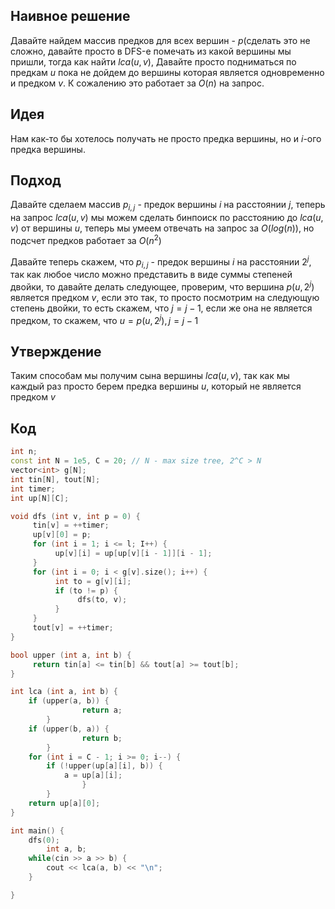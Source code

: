 ## Наивное решение

Давайте найдем массив предков для всех вершин - $p$(сделать это не
сложно, давайте просто в DFS-е помечать из какой вершины мы
пришли, тогда как найти $lca(u, v)$, Давайте просто подниматься по
предкам $u$ пока не дойдем до вершины которая является одновременно и
предком $v$. К сожалению это работает за $O(n)$ на запрос.

## Идея

Нам как-то бы хотелось получать не просто предка вершины, но и $i$-ого
предка вершины.

## Подход

Давайте сделаем массив $p_{i, j}$ - предок вершины $i$ на расстоянии
$j$, теперь на запрос $lca(u, v)$ мы можем сделать бинпоиск по
расстоянию до $lca(u, v)$ от вершины $u$, теперь мы умеем
отвечать на запрос за $O(log(n))$, но подсчет предков работает за
$O(n^2)$

Давайте теперь скажем, что $p_{i, j}$ - предок вершины $i$ на
расстоянии $2^{j}$, так как любое число можно представить в
виде суммы степеней двойки, то давайте делать следующее, проверим,
что вершина $p(u, 2^j)$ является предком $v$, если это так, то просто
посмотрим на следующую степень двойки, то есть скажем, что $j = j - 1$,
если же она не является предком, то скажем, что $u = p(u, 2^j), j = j -
1$

## Утверждение

Таким способам мы получим сына вершины $lca(u, v)$, так как мы каждый
раз просто берем предка вершины $u$, который не является предком $v$

## Код

``` C++ numberLines
int n;
const int N = 1e5, C = 20; // N - max size tree, 2^C > N
vector<int> g[N];
int tin[N], tout[N];
int timer;
int up[N][C];

void dfs (int v, int p = 0) {
     tin[v] = ++timer;
     up[v][0] = p;
     for (int i = 1; i <= l; I++) {
          up[v][i] = up[up[v][i - 1]][i - 1];
     }
     for (int i = 0; i < g[v].size(); i++) {
          int to = g[v][i];
          if (to != p) {
               dfs(to, v);
          }
     }
     tout[v] = ++timer;
}

bool upper (int a, int b) {
     return tin[a] <= tin[b] && tout[a] >= tout[b];
}

int lca (int a, int b) {
    if (upper(a, b)) {
                return a;
        }
    if (upper(b, a)) {
                return b;
        }
    for (int i = C - 1; i >= 0; i--) {
        if (!upper(up[a][i], b)) {
            a = up[a][i];
                }
        }
    return up[a][0];
}

int main() {
    dfs(0);
        int a, b;
    while(cin >> a >> b) {
        cout << lca(a, b) << "\n";
    }

}
```
